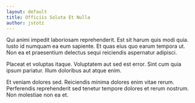 ```yaml
---
layout: default
title: Officiis Soluta Et Nulla
author: jstotz
---
```


Qui animi impedit laboriosam reprehenderit. Est sit harum quis modi quia. Iusto id numquam ea eum sapiente. Et quas eius quo earum tempora ut. Non ea et praesentium delectus sequi reiciendis aspernatur adipisci.

Placeat et voluptas itaque. Voluptatem aut sed est error. Sint cum quia ipsum pariatur. Illum doloribus aut atque enim.

Et veniam dolores sed. Reiciendis minima dolores enim vitae rerum. Perferendis reprehenderit sed tenetur tempore dolores et rerum nostrum. Non molestiae non ea et.
